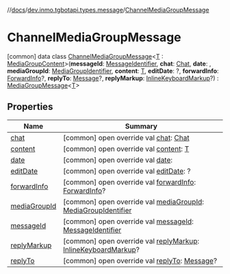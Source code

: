 //[docs](../../../index.md)/[dev.inmo.tgbotapi.types.message](../index.md)/[ChannelMediaGroupMessage](index.md)



# ChannelMediaGroupMessage  
 [common] data class [ChannelMediaGroupMessage](index.md)<[T](index.md) : [MediaGroupContent](../../dev.inmo.tgbotapi.types.message.content.abstracts/-media-group-content/index.md)>(**messageId**: [MessageIdentifier](../../dev.inmo.tgbotapi.types/index.md#%5Bdev.inmo.tgbotapi.types%2FMessageIdentifier%2F%2F%2FPointingToDeclaration%2F%5D%2FClasslikes%2F625018081), **chat**: [Chat](../../dev.inmo.tgbotapi.types.chat.abstracts/-chat/index.md), **date**: , **mediaGroupId**: [MediaGroupIdentifier](../../dev.inmo.tgbotapi.types/index.md#%5Bdev.inmo.tgbotapi.types%2FMediaGroupIdentifier%2F%2F%2FPointingToDeclaration%2F%5D%2FClasslikes%2F625018081), **content**: [T](index.md), **editDate**: ?, **forwardInfo**: [ForwardInfo](../-forward-info/index.md)?, **replyTo**: [Message](../../dev.inmo.tgbotapi.types.message.abstracts/-message/index.md)?, **replyMarkup**: [InlineKeyboardMarkup](../../dev.inmo.tgbotapi.types.buttons/-inline-keyboard-markup/index.md)?) : [MediaGroupMessage](../../dev.inmo.tgbotapi.types.message.abstracts/-media-group-message/index.md)<[T](index.md)>    


## Properties  
  
|  Name |  Summary | 
|---|---|
| <a name="dev.inmo.tgbotapi.types.message/ChannelMediaGroupMessage/chat/#/PointingToDeclaration/"></a>[chat](chat.md)| <a name="dev.inmo.tgbotapi.types.message/ChannelMediaGroupMessage/chat/#/PointingToDeclaration/"></a> [common] open override val [chat](chat.md): [Chat](../../dev.inmo.tgbotapi.types.chat.abstracts/-chat/index.md)   <br>|
| <a name="dev.inmo.tgbotapi.types.message/ChannelMediaGroupMessage/content/#/PointingToDeclaration/"></a>[content](content.md)| <a name="dev.inmo.tgbotapi.types.message/ChannelMediaGroupMessage/content/#/PointingToDeclaration/"></a> [common] open override val [content](content.md): [T](index.md)   <br>|
| <a name="dev.inmo.tgbotapi.types.message/ChannelMediaGroupMessage/date/#/PointingToDeclaration/"></a>[date](date.md)| <a name="dev.inmo.tgbotapi.types.message/ChannelMediaGroupMessage/date/#/PointingToDeclaration/"></a> [common] open override val [date](date.md):    <br>|
| <a name="dev.inmo.tgbotapi.types.message/ChannelMediaGroupMessage/editDate/#/PointingToDeclaration/"></a>[editDate](edit-date.md)| <a name="dev.inmo.tgbotapi.types.message/ChannelMediaGroupMessage/editDate/#/PointingToDeclaration/"></a> [common] open override val [editDate](edit-date.md): ?   <br>|
| <a name="dev.inmo.tgbotapi.types.message/ChannelMediaGroupMessage/forwardInfo/#/PointingToDeclaration/"></a>[forwardInfo](forward-info.md)| <a name="dev.inmo.tgbotapi.types.message/ChannelMediaGroupMessage/forwardInfo/#/PointingToDeclaration/"></a> [common] open override val [forwardInfo](forward-info.md): [ForwardInfo](../-forward-info/index.md)?   <br>|
| <a name="dev.inmo.tgbotapi.types.message/ChannelMediaGroupMessage/mediaGroupId/#/PointingToDeclaration/"></a>[mediaGroupId](media-group-id.md)| <a name="dev.inmo.tgbotapi.types.message/ChannelMediaGroupMessage/mediaGroupId/#/PointingToDeclaration/"></a> [common] open override val [mediaGroupId](media-group-id.md): [MediaGroupIdentifier](../../dev.inmo.tgbotapi.types/index.md#%5Bdev.inmo.tgbotapi.types%2FMediaGroupIdentifier%2F%2F%2FPointingToDeclaration%2F%5D%2FClasslikes%2F625018081)   <br>|
| <a name="dev.inmo.tgbotapi.types.message/ChannelMediaGroupMessage/messageId/#/PointingToDeclaration/"></a>[messageId](message-id.md)| <a name="dev.inmo.tgbotapi.types.message/ChannelMediaGroupMessage/messageId/#/PointingToDeclaration/"></a> [common] open override val [messageId](message-id.md): [MessageIdentifier](../../dev.inmo.tgbotapi.types/index.md#%5Bdev.inmo.tgbotapi.types%2FMessageIdentifier%2F%2F%2FPointingToDeclaration%2F%5D%2FClasslikes%2F625018081)   <br>|
| <a name="dev.inmo.tgbotapi.types.message/ChannelMediaGroupMessage/replyMarkup/#/PointingToDeclaration/"></a>[replyMarkup](reply-markup.md)| <a name="dev.inmo.tgbotapi.types.message/ChannelMediaGroupMessage/replyMarkup/#/PointingToDeclaration/"></a> [common] open override val [replyMarkup](reply-markup.md): [InlineKeyboardMarkup](../../dev.inmo.tgbotapi.types.buttons/-inline-keyboard-markup/index.md)?   <br>|
| <a name="dev.inmo.tgbotapi.types.message/ChannelMediaGroupMessage/replyTo/#/PointingToDeclaration/"></a>[replyTo](reply-to.md)| <a name="dev.inmo.tgbotapi.types.message/ChannelMediaGroupMessage/replyTo/#/PointingToDeclaration/"></a> [common] open override val [replyTo](reply-to.md): [Message](../../dev.inmo.tgbotapi.types.message.abstracts/-message/index.md)?   <br>|

